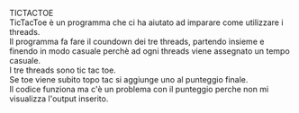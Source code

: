 TICTACTOE
<br>TicTacToe è un programma che ci ha aiutato ad imparare come utilizzare i threads.
<br>Il programma fa fare il coundown dei tre threads, partendo insieme e finendo in modo casuale perchè ad ogni threads viene assegnato un tempo casuale.
<br>I tre threads sono tic tac toe.
<br>Se toe viene subito topo tac si aggiunge uno al punteggio finale.
<br>Il codice funziona ma c'è un problema con il punteggio perche non mi visualizza l'output inserito.

